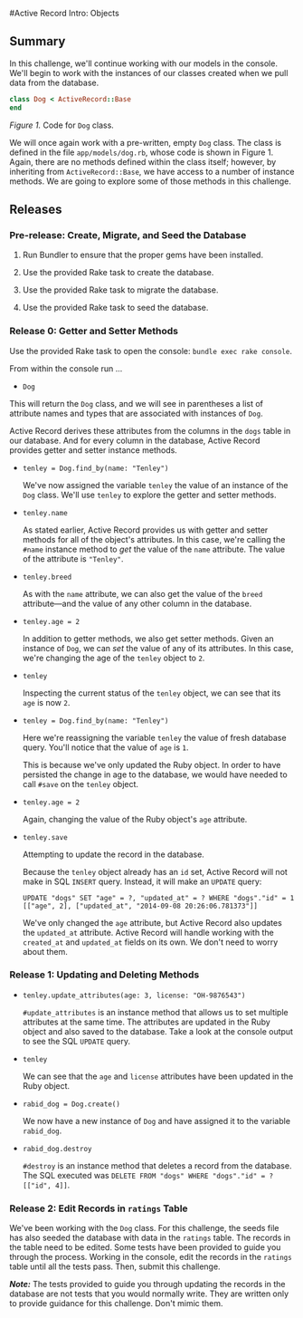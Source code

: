 #Active Record Intro:  Objects

## Summary

In this challenge, we'll continue working with our models in the console.  We'll begin to work with the instances of our classes created when we pull data from the database.

```ruby
class Dog < ActiveRecord::Base
end
```

*Figure 1.*  Code for `Dog` class.

We will once again work with a pre-written, empty `Dog` class.  The class is defined in the file `app/models/dog.rb`, whose code is shown in Figure 1.  Again, there are no methods defined within the class itself; however, by inheriting from `ActiveRecord::Base`, we have access to a number of instance methods.  We are going to explore some of those methods in this challenge.

## Releases

### Pre-release: Create, Migrate, and Seed the Database

1. Run Bundler to ensure that the proper gems have been installed.

2. Use the provided Rake task to create the database.

3. Use the provided Rake task to migrate the database.

4. Use the provided Rake task to seed the database.

### Release 0: Getter and Setter Methods

Use the provided Rake task to open the console:  `bundle exec rake console`.

From within the console run ...

-  `Dog`

  This will return the `Dog` class, and we will see in parentheses a list of attribute names and types that are associated with instances of `Dog`.   
  
  Active Record derives these attributes from the columns in the `dogs` table in our database.  And for every column in the database, Active Record provides getter and setter instance methods.


- `tenley = Dog.find_by(name: "Tenley")`

  We've now assigned the variable `tenley` the value of an instance of the `Dog` class.  We'll use `tenley` to explore the getter and setter methods.

- `tenley.name`

  As stated earlier, Active Record provides us with getter and setter methods for all of the object's attributes.  In this case, we're calling the `#name` instance method to *get* the value of the `name` attribute.  The value of the attribute is `"Tenley"`.

- `tenley.breed`

  As with the `name` attribute, we can also get the value of the `breed` attribute—and the value of any other column in the database.

- `tenley.age = 2`

  In addition to getter methods, we also get setter methods.  Given an instance of `Dog`, we can *set* the value of any of its attributes.  In this case, we're changing the age of the `tenley` object to `2`.

- `tenley`

  Inspecting the current status of the `tenley` object, we can see that its `age` is now `2`.

- `tenley = Dog.find_by(name: "Tenley")`

  Here we're reassigning the variable `tenley` the value of fresh database query.  You'll notice that the value of `age` is `1`.
  
  This is because we've only updated the Ruby object.  In order to have persisted the change in age to the database, we would have needed to call `#save` on the `tenley` object.

- `tenley.age = 2`

  Again, changing the value of the Ruby object's `age` attribute.

- `tenley.save`

  Attempting to update the record in the database.
  
  Because the `tenley` object already has an `id` set, Active Record will not make in SQL `INSERT` query.  Instead, it will make an `UPDATE` query:
  
  `UPDATE "dogs" SET "age" = ?, "updated_at" = ? WHERE "dogs"."id" = 1  [["age", 2], ["updated_at", "2014-09-08 20:26:06.781373"]]`
  
  We've only changed the `age` attribute, but Active Record also updates the `updated_at` attribute.  Active Record will handle working with the `created_at` and `updated_at` fields on its own.  We don't need to worry about them.

### Release 1: Updating and Deleting Methods

- `tenley.update_attributes(age: 3, license: "OH-9876543")`

  `#update_attributes` is an instance method that allows us to set multiple attributes at the same time.  The attributes are updated in the Ruby object and also saved to the database.  Take a look at the console output to see the SQL `UPDATE` query.
  
- `tenley`

  We can see that the `age` and `license` attributes have been updated in the Ruby object.

- `rabid_dog = Dog.create()`

  We now have a new instance of `Dog` and have assigned it to the variable `rabid_dog`.
  
- `rabid_dog.destroy`

  `#destroy` is an instance method that deletes a record from the database.  The SQL executed was `DELETE FROM "dogs" WHERE "dogs"."id" = ?  [["id", 4]]`.

### Release 2: Edit Records in `ratings` Table

We've been working with the `Dog` class.  For this challenge, the seeds file has also seeded the database with data in the `ratings` table.  The records in the table need to be edited.  Some tests have been provided to guide you through the process.  Working in the console, edit the records in the `ratings` table until all the tests pass.  Then, submit this challenge.

***Note:***  The tests provided to guide you through updating the records in the database are not tests that you would normally write.  They are written only to provide guidance for this challenge.  Don't mimic them.